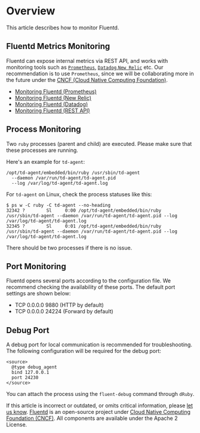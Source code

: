 # Overview

This article describes how to monitor Fluentd.

## Fluentd Metrics Monitoring

Fluentd can expose internal metrics via REST API, and works with monitoring tools such as [`Prometheus`](https://prometheus.io/), [`Datadog`](https://www.datadoghq.com/),[`New Relic`](https://newrelic.com/) etc. Our recommendation is to use `Prometheus`, since we will be collaborating more in the future under the [CNCF \(Cloud Native Computing Foundation\)](https://www.cncf.io/).

* [Monitoring Fluentd \(Prometheus\)](monitoring-prometheus.md)
* [Monitoring Fluentd \(New Relic\)](https://docs.newrelic.com/docs/logs/forward-logs/fluentd-plugin-log-forwarding/)
* [Monitoring Fluentd \(Datadog\)](https://docs.datadoghq.com/integrations/fluentd/)
* [Monitoring Fluentd \(REST API\)](monitoring-rest-api.md)

## Process Monitoring

Two `ruby` processes \(parent and child\) are executed. Please make sure that these processes are running.

Here's an example for `td-agent`:

```text
/opt/td-agent/embedded/bin/ruby /usr/sbin/td-agent
  --daemon /var/run/td-agent/td-agent.pid
  --log /var/log/td-agent/td-agent.log
```

For `td-agent` on Linux, check the process statuses like this:

```text
$ ps w -C ruby -C td-agent --no-heading
32342 ?        Sl     0:00 /opt/td-agent/embedded/bin/ruby /usr/sbin/td-agent --daemon /var/run/td-agent/td-agent.pid --log /var/log/td-agent/td-agent.log
32345 ?        Sl     0:01 /opt/td-agent/embedded/bin/ruby /usr/sbin/td-agent --daemon /var/run/td-agent/td-agent.pid --log /var/log/td-agent/td-agent.log
```

There should be two processes if there is no issue.

## Port Monitoring

Fluentd opens several ports according to the configuration file. We recommend checking the availability of these ports. The default port settings are shown below:

* TCP 0.0.0.0 9880 \(HTTP by default\)
* TCP 0.0.0.0 24224 \(Forward by default\)

## Debug Port

A debug port for local communication is recommended for troubleshooting. The following configuration will be required for the debug port:

```text
<source>
  @type debug_agent
  bind 127.0.0.1
  port 24230
</source>
```

You can attach the process using the `fluent-debug` command through `dRuby`.

If this article is incorrect or outdated, or omits critical information, please [let us know](https://github.com/fluent/fluentd-docs-gitbook/issues?state=open). [Fluentd](http://www.fluentd.org/) is an open-source project under [Cloud Native Computing Foundation \(CNCF\)](https://cncf.io/). All components are available under the Apache 2 License.

